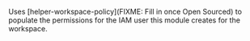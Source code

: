 Uses [helper-workspace-policy](FIXME: Fill in once Open Sourced) to populate the permissions for the IAM user this module creates for the workspace.
